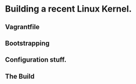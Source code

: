 # Building a recent Linux Kernel.

## Vagrantfile

## Bootstrapping 

## Configuration stuff.

## The Build

